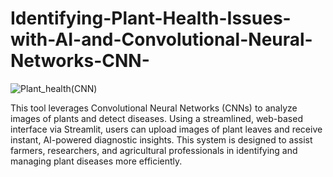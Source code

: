 # Identifying-Plant-Health-Issues-with-AI-and-Convolutional-Neural-Networks-CNN-
![Plant_health(CNN)](https://github.com/user-attachments/assets/5b5a63d8-d668-48c7-b457-a6b3c3ebc4af)

This tool leverages Convolutional Neural Networks (CNNs) to analyze images of plants and detect diseases. Using a streamlined, web-based interface via Streamlit, users can upload images of plant leaves and receive instant, AI-powered diagnostic insights. This system is designed to assist farmers, researchers, and agricultural professionals in identifying and managing plant diseases more efficiently.
